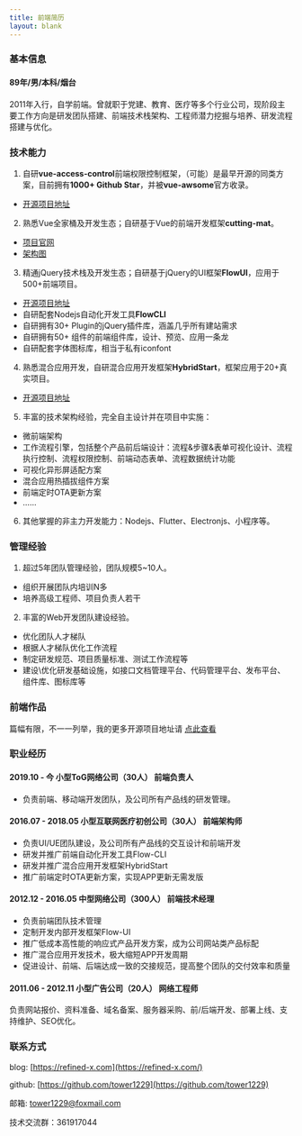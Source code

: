 ```yaml
---
title: 前端简历
layout: blank
---
```


### [](#基本信息 "基本信息")基本信息

#### [](#89年-男-本科-烟台 "89年/男/本科/烟台")89年/男/本科/烟台

2011年入行，自学前端。曾就职于党建、教育、医疗等多个行业公司，现阶段主要工作方向是研发团队搭建、前端技术栈架构、工程师潜力挖掘与培养、研发流程搭建与优化。

### [](#技术能力 "技术能力")技术能力

1. 自研**vue-access-control**前端权限控制框架，（可能）是最早开源的同类方案，目前拥有**1000+ Github Star**，并被**vue-awsome**官方收录。

+ [开源项目地址](https://github.com/tower1229/Vue-Access-Control)

2. 熟悉Vue全家桶及开发生态；自研基于Vue的前端开发框架**cutting-mat**。

+ [项目官网](https://cutting-mat.github.io/)
+ [架构图](https://cutting-mat.refined-x.com/assets/img/CuttingMat.png)

3. 精通jQuery技术栈及开发生态；自研基于jQuery的UI框架**FlowUI**，应用于500+前端项目。

+ [开源项目地址](https://flow-ui.refined-x.com/)
+ 自研配套Nodejs自动化开发工具**FlowCLI**
+ 自研拥有30+ Plugin的jQuery插件库，涵盖几乎所有建站需求
+ 自研拥有50+ 组件的前端组件库，设计、预览、应用一条龙
+ 自研配套字体图标库，相当于私有iconfont

4. 熟悉混合应用开发，自研混合应用开发框架**HybridStart**，框架应用于20+真实项目。

+ [开源项目地址](https://github.com/tower1229/HybridStart)

5. 丰富的技术架构经验，完全自主设计并在项目中实施：

+ 微前端架构
+ 工作流程引擎，包括整个产品前后端设计：流程&步骤&表单可视化设计、流程执行控制、流程权限控制、前端动态表单、流程数据统计功能
+ 可视化异形屏适配方案
+ 混合应用热插拔组件方案
+ 前端定时OTA更新方案
+ ……

6. 其他掌握的非主力开发能力：Nodejs、Flutter、Electronjs、小程序等。

### [](#管理经验 "管理经验")管理经验

1. 超过5年团队管理经验，团队规模5~10人。

+ 组织开展团队内培训N多
+ 培养高级工程师、项目负责人若干

2. 丰富的Web开发团队建设经验。

+ 优化团队人才梯队
+ 根据人才梯队优化工作流程
+ 制定研发规范、项目质量标准、测试工作流程等
+ 建设\\优化研发基础设施，如接口文档管理平台、代码管理平台、发布平台、组件库、图标库等

### [](#前端作品 "前端作品")前端作品

篇幅有限，不一一列举，我的更多开源项目地址请 [点此查看](https://refined-x.com/projects/)

### [](#职业经历 "职业经历")职业经历

#### [](#2019-10-今-小型ToG网络公司（30人）-前端负责人 "2019.10 - 今 小型ToG网络公司（30人） 前端负责人")2019.10 - 今 小型ToG网络公司（30人） 前端负责人

+ 负责前端、移动端开发团队，及公司所有产品线的研发管理。

#### [](#2016-07-2018-05-小型互联网医疗初创公司（30人）-前端架构师 "2016.07 - 2018.05 小型互联网医疗初创公司（30人） 前端架构师")2016.07 - 2018.05 小型互联网医疗初创公司（30人） 前端架构师

+ 负责UI/UE团队建设，及公司所有产品线的交互设计和前端开发
+ 研发并推广前端自动化开发工具Flow-CLI
+ 研发并推广混合应用开发框架HybridStart
+ 推广前端定时OTA更新方案，实现APP更新无需发版

#### [](#2012-12-2016-05-中型网络公司（300人）-前端技术经理 "2012.12 - 2016.05 中型网络公司（300人） 前端技术经理")2012.12 - 2016.05 中型网络公司（300人） 前端技术经理

+ 负责前端团队技术管理
+ 定制开发内部开发框架Flow-UI
+ 推广低成本高性能的响应式产品开发方案，成为公司网站类产品标配
+ 推广混合应用开发技术，极大缩短APP开发周期
+ 促进设计、前端、后端达成一致的交接规范，提高整个团队的交付效率和质量

#### [](#2011-06-2012-11-小型广告公司（20人）-网络工程师 "2011.06 - 2012.11 小型广告公司（20人） 网络工程师")2011.06 - 2012.11 小型广告公司（20人） 网络工程师

负责网站报价、资料准备、域名备案、服务器采购、前/后端开发、部署上线、支持维护、SEO优化。

### [](#联系方式 "联系方式")联系方式

blog: [https://refined-x.com](https://refined-x.com/)

github: [https://github.com/tower1229](https://github.com/tower1229)

邮箱: [tower1229@foxmail.com](mailto:tower1229@foxmail.com)

技术交流群：361917044